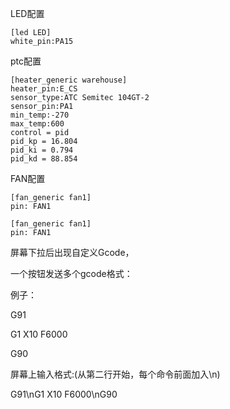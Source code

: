 LED配置

```
[led LED]
white_pin:PA15
```

ptc配置

```
[heater_generic warehouse]
heater_pin:E_CS
sensor_type:ATC Semitec 104GT-2
sensor_pin:PA1
min_temp:-270
max_temp:600
control = pid
pid_kp = 16.804
pid_ki = 0.794
pid_kd = 88.854
```

FAN配置

```
[fan_generic fan1]
pin: FAN1
```



```
[fan_generic fan1]
pin: FAN1
```

 

 

屏幕下拉后出现自定义Gcode，

一个按钮发送多个gcode格式：

例子：

G91 

G1 X10 F6000

G90

 

屏幕上输入格式:(从第二行开始，每个命令前面加入\n)

G91\nG1 X10 F6000\nG90

 

 